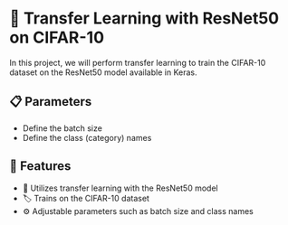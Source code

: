 # 🦾 Transfer Learning with ResNet50 on CIFAR-10
In this project, we will perform transfer learning to train the CIFAR-10 dataset on the ResNet50 model available in Keras.

## 📋 Parameters
- Define the batch size
- Define the class (category) names
  
## 📌 Features
- 🧩 Utilizes transfer learning with the ResNet50 model
- 🏷️ Trains on the CIFAR-10 dataset
- ⚙️ Adjustable parameters such as batch size and class names
